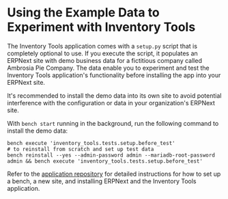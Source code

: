# Using the Example Data to Experiment with Inventory Tools

The Inventory Tools application comes with a `setup.py` script that is completely optional to use. If you execute the script, it populates an ERPNext site with demo business data for a fictitious company called Ambrosia Pie Company. The data enable you to experiment and test the Inventory Tools application's functionality before installing the app into your ERPNext site.

It's recommended to install the demo data into its own site to avoid potential interference with the configuration or data in your organization's ERPNext site.

With `bench start` running in the background, run the following command to install the demo data:

```shell
bench execute 'inventory_tools.tests.setup.before_test'
# to reinstall from scratch and set up test data
bench reinstall --yes --admin-password admin --mariadb-root-password admin && bench execute 'inventory_tools.tests.setup.before_test'
```

Refer to the [application repository](https://github.com/agritheory/inventory_tools) for detailed instructions for how to set up a bench, a new site, and installing ERPNext and the Inventory Tools application.
